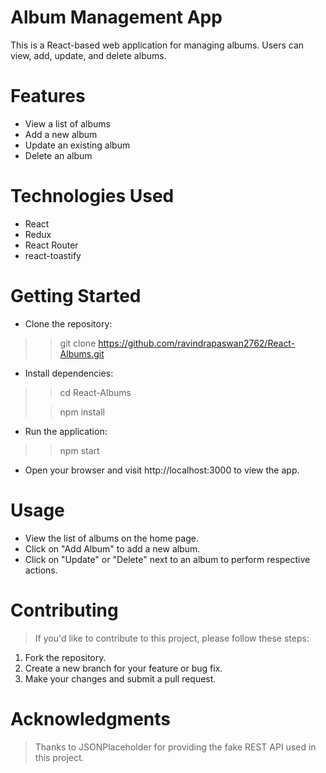 # Album Management App
This is a React-based web application for managing albums. Users can view, add, update, and delete albums.

# Features
* View a list of albums
* Add a new album
* Update an existing album
* Delete an album
  
# Technologies Used
* React
* Redux
* React Router
* react-toastify

# Getting Started
* Clone the repository:
>> git clone https://github.com/ravindrapaswan2762/React-Albums.git

* Install dependencies:
>> cd React-Albums
> 
>> npm install
>

* Run the application:
>> npm start
>

* Open your browser and visit http://localhost:3000 to view the app.

# Usage
* View the list of albums on the home page.
* Click on "Add Album" to add a new album.
* Click on "Update" or "Delete" next to an album to perform respective actions.
  
# Contributing
> If you'd like to contribute to this project, please follow these steps:

1. Fork the repository.
2. Create a new branch for your feature or bug fix.
3. Make your changes and submit a pull request.

# Acknowledgments
> Thanks to JSONPlaceholder for providing the fake REST API used in this project.
